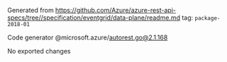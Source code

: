 Generated from https://github.com/Azure/azure-rest-api-specs/tree//specification/eventgrid/data-plane/readme.md tag: `package-2018-01`

Code generator @microsoft.azure/autorest.go@2.1.168

No exported changes